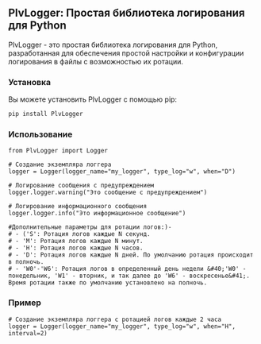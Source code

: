 ## PlvLogger: Простая библиотека логирования для Python

PlvLogger - это простая библиотека логирования для Python, разработанная для обеспечения простой настройки и конфигурации логирования в файлы с возможностью их ротации.

### Установка

Вы можете установить PlvLogger с помощью pip:

```bash
pip install PlvLogger
```

### Использование
```
from PlvLogger import Logger

# Создание экземпляра логгера
logger = Logger(logger_name="my_logger", type_log="w", when="D")

# Логирование сообщения с предупреждением
logger.logger.warning("Это сообщение с предупреждением")

# Логирование информационного сообщения
logger.logger.info("Это информационное сообщение")

#Дополнительные параметры для ротации логов:)-
# - ('S': Ротация логов каждые N секунд.
# - 'M': Ротация логов каждые N минут.
# - 'H': Ротация логов каждые N часов.
# - 'D': Ротация логов каждые N дней. По умолчанию ротация происходит в полночь.
# - 'W0'-'W6': Ротация логов в определенный день недели &#40;'W0' - понедельник, 'W1' - вторник, и так далее до 'W6' - воскресенье&#41;. Время ротации также по умолчанию установлено на полночь.
```

### Пример
```
# Создание экземпляра логгера с ротацией логов каждые 2 часа
logger = Logger(logger_name="my_logger", type_log="w", when="H", interval=2)
```

